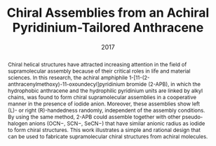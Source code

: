 ---
title: Chiral Assemblies from an Achiral Pyridinium-Tailored Anthracene
authors:
- Jun Hu
- Lei Gao
- Youliang Zhu
- Peiyi Wang
- Yuan Lin
- Zhaoyan Sun
- Song Yang
- Qian Wang
date: 2017
doi: 10.1002/chem.201604730
publish_types: 期刊文章
publication: Chemistry – A European Journal
publication_short: 刊名简称未提供
abstract: Chiral helical structures have attracted increasing attention  in the field of supramolecular assembly because of their critical roles  in life and material sciences. In this research, the achiral amphiphile  1-[11-(2-anthracenylmethoxy)-11-oxoundecyl]pyridinium bromide (2-APB),  in which the hydrophobic anthracene and the hydrophilic pyridinium units  are linked by alkyl chains, was found to form chiral supramolecular  assemblies in a cooperative manner in the presence of iodide anion.  Moreover, these assemblies show left (L)- or right (R)-handedness  randomly, independent of the assembly conditions. By using the same  method, 2-APB could assemble together with other pseudo-halogen anions  (OCN−, SCN−, SeCN−) that have similar anionic radius as iodide to form  chiral structures. This work illustrates a simple and rational design  that can be used to fabricate supramolecular chiral structures from  achiral molecules.
url_pdf: https://onlinelibrary.wiley.com/doi/abs/10.1002/chem.201604730
---